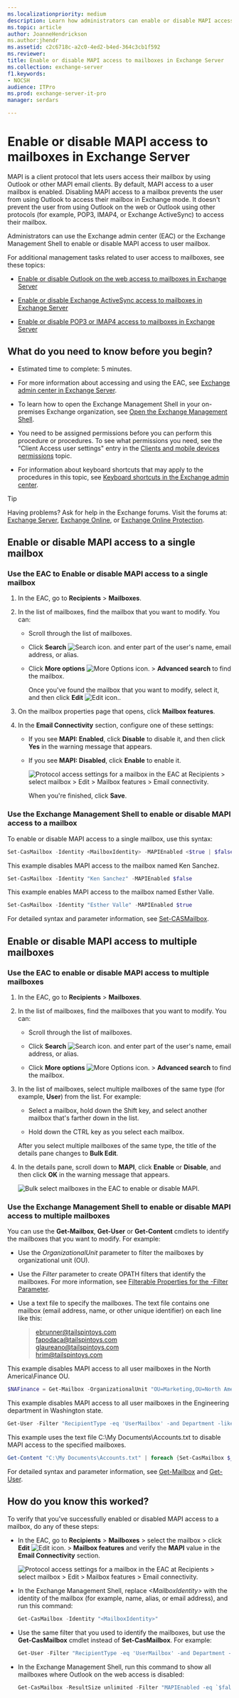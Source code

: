 ```yaml
---
ms.localizationpriority: medium
description: Learn how administrators can enable or disable MAPI access to specific mailboxes in Exchange Server 2016 or Exchange Server 2019.
ms.topic: article
author: JoanneHendrickson
ms.author:jhendr
ms.assetid: c2c6718c-a2c0-4ed2-b4ed-364c3cb1f592
ms.reviewer:
title: Enable or disable MAPI access to mailboxes in Exchange Server
ms.collection: exchange-server
f1.keywords:
- NOCSH
audience: ITPro
ms.prod: exchange-server-it-pro
manager: serdars

---
```


# Enable or disable MAPI access to mailboxes in Exchange Server

MAPI is a client protocol that lets users access their mailbox by using Outlook or other MAPI email clients. By default, MAPI access to a user mailbox is enabled. Disabling MAPI access to a mailbox prevents the user from using Outlook to access their mailbox in Exchange mode. It doesn't prevent the user from using Outlook on the web or Outlook using other protocols (for example, POP3, IMAP4, or Exchange ActiveSync) to access their mailbox.

Administrators can use the Exchange admin center (EAC) or the Exchange Management Shell to enable or disable MAPI access to user mailbox.

For additional management tasks related to user access to mailboxes, see these topics:

- [Enable or disable Outlook on the web access to mailboxes in Exchange Server](outlook-on-the-web/mailbox-access.md)

- [Enable or disable Exchange ActiveSync access to mailboxes in Exchange Server](exchange-activesync/activesync-mailbox-access.md)

- [Enable or disable POP3 or IMAP4 access to mailboxes in Exchange Server](pop3-and-imap4/configure-mailbox-access.md)

## What do you need to know before you begin?

- Estimated time to complete: 5 minutes.

- For more information about accessing and using the EAC, see [Exchange admin center in Exchange Server](../architecture/client-access/exchange-admin-center.md).

- To learn how to open the Exchange Management Shell in your on-premises Exchange organization, see [Open the Exchange Management Shell](/powershell/exchange/open-the-exchange-management-shell).

- You need to be assigned permissions before you can perform this procedure or procedures. To see what permissions you need, see the "Client Access user settings" entry in the [Clients and mobile devices permissions](../permissions/feature-permissions/client-and-mobile-device-permissions.md) topic.

- For information about keyboard shortcuts that may apply to the procedures in this topic, see [Keyboard shortcuts in the Exchange admin center](../about-documentation/exchange-admin-center-keyboard-shortcuts.md).

> [!TIP]
> Having problems? Ask for help in the Exchange forums. Visit the forums at: [Exchange Server](https://social.technet.microsoft.com/forums/office/home?category=exchangeserver), [Exchange Online](/answers/topics/office-exchange-server-itpro.html), or [Exchange Online Protection](https://social.technet.microsoft.com/forums/forefront/home?forum=FOPE).

## Enable or disable MAPI access to a single mailbox

### Use the EAC to Enable or disable MAPI access to a single mailbox

1. In the EAC, go to **Recipients** \> **Mailboxes**.

2. In the list of mailboxes, find the mailbox that you want to modify. You can:

   - Scroll through the list of mailboxes.

   - Click **Search** ![Search icon.](../media/ITPro_EAC_.png) and enter part of the user's name, email address, or alias.

   - Click **More options** ![More Options icon.](../media/ITPro_EAC_MoreOptionsIcon.png) \> **Advanced search** to find the mailbox.

     Once you've found the mailbox that you want to modify, select it, and then click **Edit** ![Edit icon.](../media/ITPro_EAC_EditIcon.png).

3. On the mailbox properties page that opens, click **Mailbox features**.

4. In the **Email Connectivity** section, configure one of these settings:

   - If you see **MAPI: Enabled**, click **Disable** to disable it, and then click **Yes** in the warning message that appears.

   - If you see **MAPI: Disabled**, click **Enable** to enable it.

     ![Protocol access settings for a mailbox in the EAC at Recipients \> select mailbox \> Edit \> Mailbox features \> Email connectivity.](../media/8c2d9cda-aa53-4b6e-b83a-0f55b4b3fd3d.png)

     When you're finished, click **Save**.

### Use the Exchange Management Shell to enable or disable MAPI access to a mailbox

To enable or disable MAPI access to a single mailbox, use this syntax:

```powershell
Set-CasMailbox -Identity <MailboxIdentity> -MAPIEnabled <$true | $false>
```

This example disables MAPI access to the mailbox named Ken Sanchez.

```powershell
Set-CasMailbox -Identity "Ken Sanchez" -MAPIEnabled $false
```

This example enables MAPI access to the mailbox named Esther Valle.

```powershell
Set-CasMailbox -Identity "Esther Valle" -MAPIEnabled $true
```

For detailed syntax and parameter information, see [Set-CASMailbox](/powershell/module/exchange/set-casmailbox).

## Enable or disable MAPI access to multiple mailboxes

### Use the EAC to enable or disable MAPI access to multiple mailboxes

1. In the EAC, go to **Recipients** \> **Mailboxes**.

2. In the list of mailboxes, find the mailboxes that you want to modify. You can:

   - Scroll through the list of mailboxes.

   - Click **Search** ![Search icon.](../media/ITPro_EAC_.png) and enter part of the user's name, email address, or alias.

   - Click **More options** ![More Options icon.](../media/ITPro_EAC_MoreOptionsIcon.png) \> **Advanced search** to find the mailbox.

3. In the list of mailboxes, select multiple mailboxes of the same type (for example, **User**) from the list. For example:

   - Select a mailbox, hold down the Shift key, and select another mailbox that's farther down in the list.

   - Hold down the CTRL key as you select each mailbox.

   After you select multiple mailboxes of the same type, the title of the details pane changes to **Bulk Edit**.

4. In the details pane, scroll down to **MAPI**, click **Enable** or **Disable**, and then click **OK** in the warning message that appears.

   ![Bulk select mailboxes in the EAC to enable or disable MAPI.](../media/4bd368a0-cd9e-4eb7-97b6-001cad02bc2d.png)

### Use the Exchange Management Shell to enable or disable MAPI access to multiple mailboxes

You can use the **Get-Mailbox**, **Get-User** or **Get-Content** cmdlets to identify the mailboxes that you want to modify. For example:

- Use the _OrganizationalUnit_ parameter to filter the mailboxes by organizational unit (OU).

- Use the _Filter_ parameter to create OPATH filters that identify the mailboxes. For more information, see [Filterable Properties for the -Filter Parameter](/powershell/exchange/filter-properties).

- Use a text file to specify the mailboxes. The text file contains one mailbox (email address, name, or other unique identifier) on each line like this:

  > ebrunner@tailspintoys.com <br/> fapodaca@tailspintoys.com <br/> glaureano@tailspintoys.com <br/> hrim@tailspintoys.com

This example disables MAPI access to all user mailboxes in the North America\Finance OU.

```powershell
$NAFinance = Get-Mailbox -OrganizationalUnit "OU=Marketing,OU=North America,DC=contoso,DC=com" -Filter "RecipientTypeDetails -eq 'UserMailbox'" -ResultSize Unlimited; $NAFinance | foreach {Set-CasMailbox $_.Identity -MAPIEnabled $false}
```

This example disables MAPI access to all user mailboxes in the Engineering department in Washington state.

```powershell
Get-User -Filter "RecipientType -eq 'UserMailbox' -and Department -like 'Engineering*' -and StateOrProvince -eq 'WA'" | Set-CasMailbox -MAPIEnabled $false
```

This example uses the text file C:\My Documents\Accounts.txt to disable MAPI access to the specified mailboxes.

```powershell
Get-Content "C:\My Documents\Accounts.txt" | foreach {Set-CasMailbox $_ -MAPIEnabled $false}
```

For detailed syntax and parameter information, see [Get-Mailbox](/powershell/module/exchange/get-mailbox) and [Get-User](/powershell/module/exchange/get-user).

## How do you know this worked?

To verify that you've successfully enabled or disabled MAPI access to a mailbox, do any of these steps:

- In the EAC, go to **Recipients** \> **Mailboxes** \> select the mailbox \> click **Edit** ![Edit icon.](../media/ITPro_EAC_EditIcon.png) \> **Mailbox features** and verify the **MAPI** value in the **Email Connectivity** section.

  ![Protocol access settings for a mailbox in the EAC at Recipients \> select mailbox \> Edit \> Mailbox features \> Email connectivity.](../media/8c2d9cda-aa53-4b6e-b83a-0f55b4b3fd3d.png)

- In the Exchange Management Shell, replace _\<MailboxIdentity\>_ with the identity of the mailbox (for example, name, alias, or email address), and run this command:

  ```powershell
  Get-CasMailbox -Identity "<MailboxIdentity>"
  ```

- Use the same filter that you used to identify the mailboxes, but use the **Get-CasMailbox** cmdlet instead of **Set-CasMailbox**. For example:

  ```powershell
  Get-User -Filter "RecipientType -eq 'UserMailbox' -and Department -like 'Engineering*' -and StateOrProvince -eq 'WA'" | Get-CasMailbox
  ```

- In the Exchange Management Shell, run this command to show all mailboxes where Outlook on the web access is disabled:

  ```powershell
  Get-CasMailbox -ResultSize unlimited -Filter "MAPIEnabled -eq `$false"
  ```